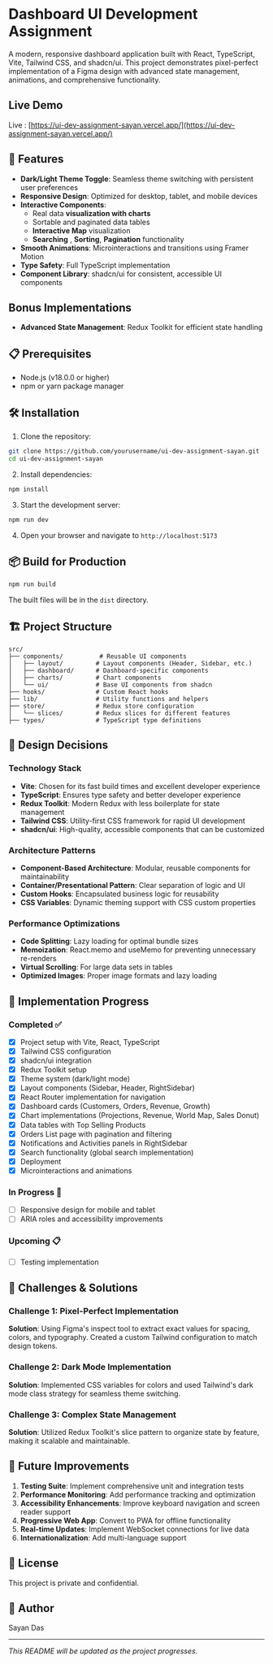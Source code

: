 # Dashboard UI Development Assignment

A modern, responsive dashboard application built with React, TypeScript, Vite, Tailwind CSS, and shadcn/ui. This project demonstrates pixel-perfect implementation of a Figma design with advanced state management, animations, and comprehensive functionality.

## Live Demo
Live : [https://ui-dev-assignment-sayan.vercel.app/](https://ui-dev-assignment-sayan.vercel.app/)

## 🚀 Features

- **Dark/Light Theme Toggle**: Seamless theme switching with persistent user preferences
- **Responsive Design**: Optimized for desktop, tablet, and mobile devices
- **Interactive Components**: 
  - Real data **visualization with charts**
  - Sortable and paginated data tables
  - **Interactive Map** visualization
  - **Searching** , **Sorting**, **Pagination** functionality
- **Smooth Animations**: Microinteractions and transitions using Framer Motion
- **Type Safety**: Full TypeScript implementation
- **Component Library**: shadcn/ui for consistent, accessible UI components

## Bonus Implementations
- **Advanced State Management**: Redux Toolkit for efficient state handling


## 📋 Prerequisites

- Node.js (v18.0.0 or higher)
- npm or yarn package manager

## 🛠️ Installation

1. Clone the repository:
```bash
git clone https://github.com/yourusername/ui-dev-assignment-sayan.git
cd ui-dev-assignment-sayan
```

2. Install dependencies:
```bash
npm install
```

3. Start the development server:
```bash
npm run dev
```

4. Open your browser and navigate to `http://localhost:5173`

## 📦 Build for Production

```bash
npm run build
```

The built files will be in the `dist` directory.

## 🏗️ Project Structure

```
src/
├── components/          # Reusable UI components
│   ├── layout/         # Layout components (Header, Sidebar, etc.)
│   ├── dashboard/      # Dashboard-specific components
│   ├── charts/         # Chart components
│   └── ui/             # Base UI components from shadcn
├── hooks/              # Custom React hooks
├── lib/                # Utility functions and helpers
├── store/              # Redux store configuration
│   └── slices/         # Redux slices for different features
├── types/              # TypeScript type definitions

```

## 🎨 Design Decisions

### Technology Stack
- **Vite**: Chosen for its fast build times and excellent developer experience
- **TypeScript**: Ensures type safety and better developer experience
- **Redux Toolkit**: Modern Redux with less boilerplate for state management
- **Tailwind CSS**: Utility-first CSS framework for rapid UI development
- **shadcn/ui**: High-quality, accessible components that can be customized

### Architecture Patterns
- **Component-Based Architecture**: Modular, reusable components for maintainability
- **Container/Presentational Pattern**: Clear separation of logic and UI
- **Custom Hooks**: Encapsulated business logic for reusability
- **CSS Variables**: Dynamic theming support with CSS custom properties

### Performance Optimizations
- **Code Splitting**: Lazy loading for optimal bundle sizes
- **Memoization**: React.memo and useMemo for preventing unnecessary re-renders
- **Virtual Scrolling**: For large data sets in tables
- **Optimized Images**: Proper image formats and lazy loading

## 🚧 Implementation Progress

### Completed ✅
- [x] Project setup with Vite, React, TypeScript
- [x] Tailwind CSS configuration
- [x] shadcn/ui integration
- [x] Redux Toolkit setup
- [x] Theme system (dark/light mode)
- [x] Layout components (Sidebar, Header, RightSidebar)
- [x] React Router implementation for navigation
- [x] Dashboard cards (Customers, Orders, Revenue, Growth)
- [x] Chart implementations (Projections, Revenue, World Map, Sales Donut)
- [x] Data tables with Top Selling Products
- [x] Orders List page with pagination and filtering
- [x] Notifications and Activities panels in RightSidebar
- [X] Search functionality (global search implementation)
- [X] Deployment
- [X] Microinteractions and animations

### In Progress 🔄
- [ ] Responsive design for mobile and tablet
- [ ] ARIA roles and accessibility improvements

### Upcoming 📋
- [ ] Testing implementation

## 🎯 Challenges & Solutions

### Challenge 1: Pixel-Perfect Implementation
**Solution**: Using Figma's inspect tool to extract exact values for spacing, colors, and typography. Created a custom Tailwind configuration to match design tokens.

### Challenge 2: Dark Mode Implementation
**Solution**: Implemented CSS variables for colors and used Tailwind's dark mode class strategy for seamless theme switching.

### Challenge 3: Complex State Management
**Solution**: Utilized Redux Toolkit's slice pattern to organize state by feature, making it scalable and maintainable.

## 🚀 Future Improvements

1. **Testing Suite**: Implement comprehensive unit and integration tests
2. **Performance Monitoring**: Add performance tracking and optimization
3. **Accessibility Enhancements**: Improve keyboard navigation and screen reader support
4. **Progressive Web App**: Convert to PWA for offline functionality
5. **Real-time Updates**: Implement WebSocket connections for live data
6. **Internationalization**: Add multi-language support

## 📄 License

This project is private and confidential.

## 👥 Author

Sayan Das

---

*This README will be updated as the project progresses.*

